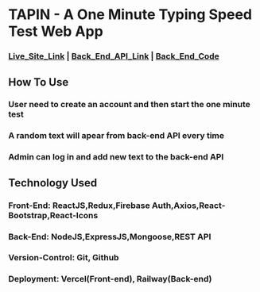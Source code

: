 # TAPIN - A One Minute Typing Speed Test Web App
### <a href="https://tapin-amber.vercel.app/">Live_Site_Link</a>  |  <a href="https://typingspeedtest-back-end-production.up.railway.app/">Back_End_API_Link</a>  |  <a href="https://github.com/Mohammad-Ashikul-Islam/Typing_Speed_Test-Back-End-">Back_End_Code</a>


## How To Use
### User need to create an account and then start the one minute test
### A random text will apear from back-end API every time
### Admin can log in and add new text to the back-end API

## Technology Used
### **Front-End:** ReactJS,Redux,Firebase Auth,Axios,React-Bootstrap,React-Icons
### **Back-End:** NodeJS,ExpressJS,Mongoose,REST API
### **Version-Control:** Git, Github
### **Deployment:** Vercel(Front-end), Railway(Back-end)
